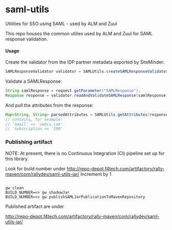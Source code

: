 # saml-utils
Utilities for SSO using SAML - used by ALM and Zuul

This repo houses the common utilies used by ALM and Zuul for SAML response validation.

#### Usage
Create the validator from the IDP partner metadata exported by SiteMinder:
```java
SAMLResponseValidator validator = SAMLUtils.createSAMLResponseValidator(new File("./idp_metadata.xml"));
```

Validate a SAMLResponse:
```java
String samlResponse = request.getParameter("SAMLResponse");
Response response = validator.readAndValidateSAMLResponse(samlResponse);
```

And pull the attributes from the response:
```java
Map<String, String> parsedAttributes = SAMLUtils.getAttributes(response);
// contains, for example:
// 'email' => 'ue@ca.com'
// 'subscription => '100'
```
### Publishing artifact

NOTE: At present, there is no Continuous Integration (CI) pipeline set up for this library.

Look for build number under 
http://repo-depot.f4tech.com/artifactory/rally-maven/com/rallydev/saml-utils-jar/
Increment by 1

```$xslt

gw clean
BUILD_NUMBER=<> gw shadowJar
BUILD_NUMBER=<> gw publishSAMLJarPublicationToMavenRepository

```

Published artifact are under 

http://repo-depot.f4tech.com/artifactory/rally-maven/com/rallydev/saml-utils-jar/

